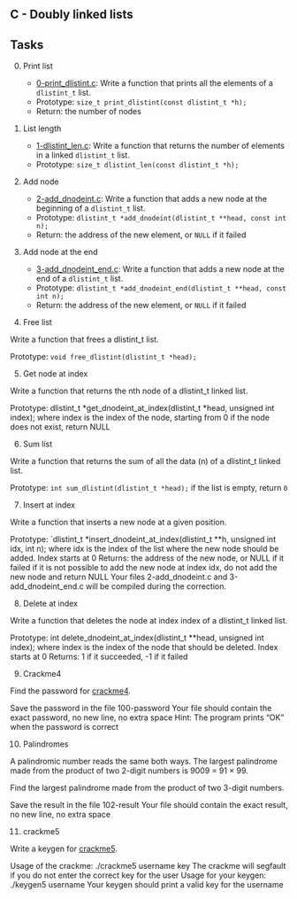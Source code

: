 ## C - Doubly linked lists

## Tasks


0. Print list
	- [0-print_dlistint.c](https://github.com/Callistus25/alx-low_level_programming/blob/master/0x17-doubly_linked_lists/0-print_dlistint.c): Write a function that prints all the elements of a `dlistint_t` list.
	- Prototype: `size_t print_dlistint(const dlistint_t *h);`
	- Return: the number of nodes

1. List length

	- [1-dlistint_len.c](https://github.com/Callistus25/alx-low_level_programming/blob/master/0x17-doubly_linked_lists/1-dlistint_len.c): Write a function that returns the number of elements in a linked `dlistint_t` list.
	- Prototype: `size_t dlistint_len(const dlistint_t *h);`

2. Add node

	- [2-add_dnodeint.c](https://github.com/Callistus25/alx-low_level_programming/blob/master/0x17-doubly_linked_lists/2-add_dnodeint.c): Write a function that adds a new node at the beginning of a `dlistint_t` list.
	- Prototype: `dlistint_t *add_dnodeint(dlistint_t **head, const int n);`
	- Return: the address of the new element, or `NULL` if it failed

3. Add node at the end

	- [3-add_dnodeint_end.c](https://github.com/Callistus25/alx-low_level_programming/blob/master/0x17-doubly_linked_lists/3-add_dnodeint_end.c): Write a function that adds a new node at the end of a `dlistint_t` list.
	- Prototype: `dlistint_t *add_dnodeint_end(dlistint_t **head, const int n);`
	- Return: the address of the new element, or `NULL` if it failed

4. Free list

Write a function that frees a dlistint_t list.

Prototype: `void free_dlistint(dlistint_t *head);`

5. Get node at index

Write a function that returns the nth node of a dlistint_t linked list.

Prototype: dlistint_t *get_dnodeint_at_index(dlistint_t *head, unsigned int index);
where index is the index of the node, starting from 0
if the node does not exist, return NULL

6. Sum list

Write a function that returns the sum of all the data (n) of a dlistint_t linked list.

Prototype: `int sum_dlistint(dlistint_t *head);`
if the list is empty, return `0`

7. Insert at index

Write a function that inserts a new node at a given position.

Prototype: `dlistint_t *insert_dnodeint_at_index(dlistint_t **h, unsigned int idx, int n);
where idx is the index of the list where the new node should be added. Index starts at 0
Returns: the address of the new node, or NULL if it failed
if it is not possible to add the new node at index idx, do not add the new node and return NULL
Your files 2-add_dnodeint.c and 3-add_dnodeint_end.c will be compiled during the correction.

8. Delete at index

Write a function that deletes the node at index index of a dlistint_t linked list.

Prototype: int delete_dnodeint_at_index(dlistint_t **head, unsigned int index);
where index is the index of the node that should be deleted. Index starts at 0
Returns: 1 if it succeeded, -1 if it failed

9. Crackme4

Find the password for [crackme4](https://github.com/holbertonschool/0x17.c).

Save the password in the file 100-password
Your file should contain the exact password, no new line, no extra space
Hint: The program prints “OK” when the password is correct

10. Palindromes

A palindromic number reads the same both ways. The largest palindrome made from the product of two 2-digit numbers is 9009 = 91 × 99.

Find the largest palindrome made from the product of two 3-digit numbers.

Save the result in the file 102-result
Your file should contain the exact result, no new line, no extra space


11. crackme5

Write a keygen for [crackme5](https://github.com/holbertonschool/0x17.c).

Usage of the crackme: ./crackme5 username key
The crackme will segfault if you do not enter the correct key for the user
Usage for your keygen: ./keygen5 username
Your keygen should print a valid key for the username





